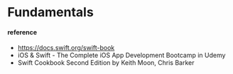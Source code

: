 # Fundamentals

#### reference

* https://docs.swift.org/swift-book
* iOS & Swift - The Complete iOS App Development Bootcamp in Udemy
* Swift Cookbook Second Edition by Keith Moon, Chris Barker
